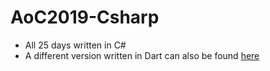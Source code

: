 # AoC2019-Csharp

* All 25 days written in C#
* A different version written in Dart can also be found [here](https://github.com/HuyNVuong/AoC-2019-Dart)
